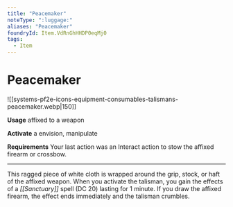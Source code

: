 ```yaml
---
title: "Peacemaker"
noteType: ":luggage:"
aliases: "Peacemaker"
foundryId: Item.VdRnGhHHDP0eqMj0
tags:
  - Item
---
```


# Peacemaker
![[systems-pf2e-icons-equipment-consumables-talismans-peacemaker.webp|150]]

**Usage** affixed to a weapon

**Activate** a envision, manipulate

**Requirements** Your last action was an Interact action to stow the affixed firearm or crossbow.

* * *

This ragged piece of white cloth is wrapped around the grip, stock, or haft of the affixed weapon. When you activate the talisman, you gain the effects of a _[[Sanctuary]]_ spell (DC 20) lasting for 1 minute. If you draw the affixed firearm, the effect ends immediately and the talisman crumbles.

